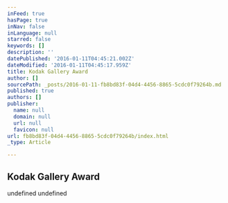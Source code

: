 ```yaml
---
inFeed: true
hasPage: true
inNav: false
inLanguage: null
starred: false
keywords: []
description: ''
datePublished: '2016-01-11T04:45:21.002Z'
dateModified: '2016-01-11T04:45:17.959Z'
title: Kodak Gallery Award
author: []
sourcePath: _posts/2016-01-11-fb8bd83f-04d4-4456-8865-5cdc0f79264b.md
published: true
authors: []
publisher:
  name: null
  domain: null
  url: null
  favicon: null
url: fb8bd83f-04d4-4456-8865-5cdc0f79264b/index.html
_type: Article

---
```

## Kodak Gallery Award
undefined
undefined